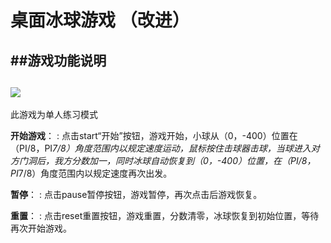 桌面冰球游戏 （改进）
=



##游戏功能说明
----------
![](http://images2015.cnblogs.com/blog/1070222/201701/1070222-20170103142234066-988718219.gif)
----------
此游戏为单人练习模式

**开始游戏**：
  : 点击start“开始”按钮，游戏开始，小球从（0，-400）位置在（PI/8，PI*7/8）角度范围内以规定速度运动，鼠标按住击球器击球，当球进入对方门洞后，我方分数加一，同时冰球自动恢复到（0，-400）位置，在（PI/8，PI*7/8）角度范围内以规定速度再次出发。
  
**暂停**：
: 点击pause暂停按钮，游戏暂停，再次点击后游戏恢复。
	
**重置**：
:     点击reset重置按钮，游戏重置，分数清零，冰球恢复到初始位置，等待再次开始游戏。
	
	
